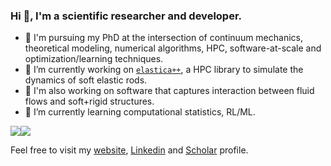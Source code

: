 ### Hi 👋, I'm a scientific researcher and developer.
- 📖 I'm pursuing my PhD at the intersection of continuum mechanics, theoretical modeling, numerical algorithms, HPC, software-at-scale and optimization/learning techniques.
- 🔭 I’m currently working on [`elastica++`](https://www.cosseratrods.org/), a HPC library to simulate the dynamics of soft elastic rods.
- 🥇 I'm also working on software that captures interaction between fluid flows and soft+rigid structures.
- 🌱 I’m currently learning computational statistics, RL/ML.

<div style="display: flex; flex-direction: row;">
 <img class="img" src="https://github-readme-stats.vercel.app/api?username=tp5uiuc&count_private=true&show_icons=true&layout=compact" />
 <img class="img" src="https://github-readme-stats.vercel.app/api/top-langs/?username=tp5uiuc&count_private=true&layout=compact" />
</div>

Feel free to visit my [website](https://parthas1.github.io/), [Linkedin](www.linkedin.com/in/tejaswinsarathy) and [Scholar](https://scholar.google.com/citations?user=ePMgfJ8AAAAJ&hl=en) profile.

<!--
**tp5uiuc/tp5uiuc** is a ✨ _special_ ✨ repository because its `README.md` (this file) appears on your GitHub profile.

Here are some ideas to get you started:

- 🔭 I’m currently working on ...
- 🌱 I’m currently learning ...
- 👯 I’m looking to collaborate on ...
- 🤔 I’m looking for help with ...
- 💬 Ask me about ...
- 📫 How to reach me: ...
- 😄 Pronouns: ...
- ⚡ Fun fact: ...
-->
